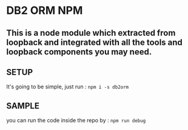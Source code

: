 # DB2 ORM NPM
This is a node module which extracted from loopback and integrated with all the tools and loopback components you may need.
---
## SETUP
It's going to be simple, just run :
`npm i -s db2orm`

## SAMPLE
you can run the code inside the repo by :
`npm run debug`
